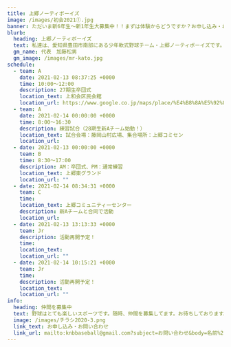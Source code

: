 ```yaml
---
title: 上郷ノーティボーイズ
image: /images/初会2021①.jpg
banner: ただいま新6年生～新1年生大募集中！！まずは体験からどうですか？お申し込み・お問い合わせはお気軽にどうぞ！！
blurb:
  heading: 上郷ノーティボーイズ
  text: 私達は、愛知県豊田市南部にある少年軟式野球チーム・上郷ノーティボーイズです。野球を愛する少年・少女達の夢を育み、軟式野球を正しく指導し、体力向上と礼儀を養成します。また、親友同士の友情と交歓の場を与え、規則正しい明朗な少年・少女を育成することを目的としています。
  gm_name: 代表　加藤松男
  gm_image: /images/mr-kato.jpg
schedule:
  - team: A
    date: 2021-02-13 08:37:25 +0000
    time: 10:00～12:00
    description: 27期生卒団式
    location_text: 上和会区民会館
    location_url: https://www.google.co.jp/maps/place/%E4%B8%8A%E5%92%8C%E4%BC%9A%E3%81%B5%E3%82%8C%E3%81%82%E3%81%84%E5%BA%83%E5%A0%B4/@35.0124872,137.1207932,17z/data=!3m1!4b1!4m5!3m4!1s0x600498b3ddcf4785:0x5b4a1ebd2ab82f43!8m2!3d35.0124828!4d137.1229819
  - team: A
    date: 2021-02-14 00:00:00 +0000
    time: 8:00～16:30
    description: 練習試合（28期生新Aチーム始動！）
    location_text: 試合会場：藤岡山村広場、集合場所：上郷コミセン
    location_url: 　
  - date: 2021-02-13 00:00:00 +0000
    team: B
    time: 8:30～17:00
    description: AM：卒団式、PM：通常練習
    location_text: 上郷東グランド
    location_url: ""
  - date: 2021-02-14 08:34:31 +0000
    team: C
    time: 　
    location_text: 上郷コミュニティーセンター
    description: 新Aチームと合同で活動
    location_url: 　
  - date: 2021-02-13 13:13:33 +0000
    team: Jr
    description: 活動再開予定！
    time: 　
    location_text: 　
    location_url: ""
  - date: 2021-02-14 10:15:21 +0000
    team: Jr
    time: 　
    description: 活動再開予定！
    location_text: 　
    location_url: ""
info:
  heading: 仲間を募集中
  text: 野球はとても楽しいスポーツです。随時、仲間を募集してます。お待ちしております。
  image: /images/チラシ2020-3.png
  link_text: お申し込み・お問い合わせ
  link_url: mailto:knbbaseball@gmail.com?subject=お問い合わせ&body=名前%20%3A%0D%0Aふりがな%20%3A%0D%0A電話%20%3A%0D%0A学校名%20%3A%0D%0A学年%20%3A%0D%0Aお問い合せ内容%20%3A（例、体験・見学・入団希望）
---
```

